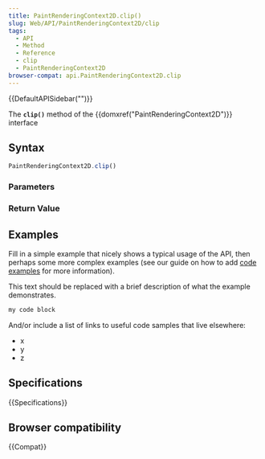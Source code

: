 ```yaml
---
title: PaintRenderingContext2D.clip()
slug: Web/API/PaintRenderingContext2D/clip
tags:
  - API
  - Method
  - Reference
  - clip
  - PaintRenderingContext2D
browser-compat: api.PaintRenderingContext2D.clip
---
```

{{DefaultAPISidebar("")}}

The **`clip()`** method of the {{domxref("PaintRenderingContext2D")}} interface 

## Syntax

```js
PaintRenderingContext2D.clip()
```

### Parameters



### Return Value



## Examples

Fill in a simple example that nicely shows a typical usage of the API, then perhaps some more complex examples (see our guide on how to add [code examples](/en-US/docs/MDN/Contribute/Structures/Code_examples) for more information).

This text should be replaced with a brief description of what the example demonstrates.

```js
my code block
```

And/or include a list of links to useful code samples that live elsewhere:

*   x
*   y
*   z

## Specifications

{{Specifications}}

## Browser compatibility

{{Compat}}

